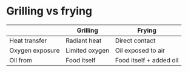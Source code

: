 # Grilling vs frying

|  | Grilling | Frying |
|---|----------|--------|
|Heat transfer| Radiant heat | Direct contact |
|Oxygen exposure| Limited oxygen| Oil exposed to air|
| Oil from | Food itself | Food itself + added oil |